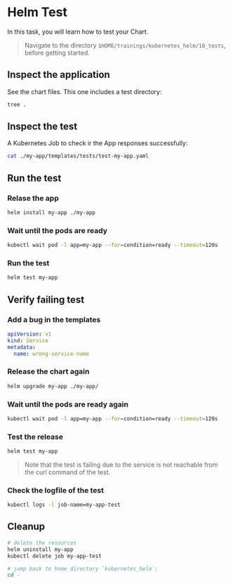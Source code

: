 # Helm Test

In this task, you will learn how to test your Chart.

> Navigate to the directory `$HOME/trainings/kubernetes_helm/10_tests`, before getting started.

## Inspect the application

See the chart files. This one includes a test directory:

```bash
tree .
```

## Inspect the test

A Kubernetes Job to check ir the App responses successfully:

```bash
cat ./my-app/templates/tests/test-my-app.yaml
```

## Run the test

### Relase the app

```bash
helm install my-app ./my-app
```

### Wait until the pods are ready

```bash
kubectl wait pod -l app=my-app --for=condition=ready --timeout=120s
```

### Run the test

```bash
helm test my-app
```

## Verify failing test

### Add a bug in the templates

```yaml
apiVersion: v1
kind: Service
metadata:
  name: wrong-service-name
```

### Release the chart again

```bash
helm upgrade my-app ./my-app/
```

### Wait until the pods are ready again

```bash
kubectl wait pod -l app=my-app --for=condition=ready --timeout=120s
```

### Test the release

```bash
helm test my-app
```

> Note that the test is failing due to the service is not reachable from the curl command of the test.

### Check the logfile of the test

```bash
kubectl logs -l job-name=my-app-test
```

## Cleanup

```bash
# delete the resources
helm uninstall my-app
kubectl delete job my-app-test

# jump back to home directory `kubernetes_helm`:
cd -
```

